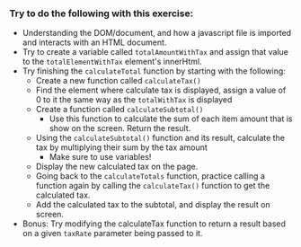 ### Try to do the following with this exercise:

-   Understanding the DOM/document, and how a javascript file is imported and interacts with an HTML document.
-   Try to create a variable called `totalAmountWithTax` and assign that value to the `totalElementWithTax` element's innerHtml.
-   Try finishing the `calculateTotal` function by starting with the following:
    -   Create a new function called `calculateTax()`
    -   Find the element where calculate tax is displayed, assign a value of 0 to it the same way as the `totalWithTax` is displayed
    -   Create a function called `calculateSubtotal()`
        -   Use this function to calculate the sum of each item amount that is show on the screen. Return the result.
    -   Using the `calculateSubtotal()` function and its result, calculate the tax by multiplying their sum by the tax amount
        -   Make sure to use variables!
    -   Display the new calculated tax on the page.
    -   Going back to the `calculateTotals` function, practice calling a function again by calling the `calculateTax()` function to get the calculated tax.
    -   Add the calculated tax to the subtotal, and display the result on screen.
-   Bonus: Try modifying the calculateTax function to return a result based on a given `taxRate` parameter being passed to it.
